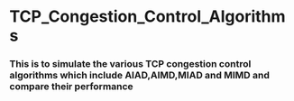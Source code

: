 # TCP_Congestion_Control_Algorithms
### This is to simulate the various TCP congestion control algorithms which include AIAD,AIMD,MIAD and MIMD and compare their performance
